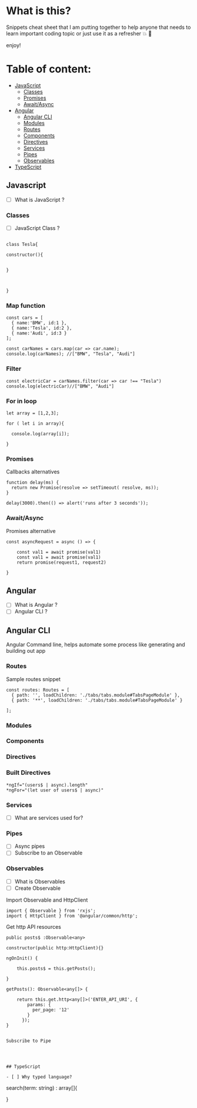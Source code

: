 # What is this?

Snippets cheat sheet that I am putting together to help anyone that needs to learn important coding topic or just use it as a refresher :boom: :raised_hands:

enjoy!


# Table of content:

- [JavaScript](#javascript)
    - [Classes](#classes)
    - [Promises](#Promises)
    - [Await/Async](#await/async)
- [Angular](#angular)
    - [Angular CLI](#angular-cli)
    - [Modules](#Modules)
    - [Routes](#routes)
    - [Components](#Components)
    - [Directives](#Directives)
    - [Services](#Services)
    - [Pipes](#Services)
    - [Observables](#Observables)
- [TypeScript](#typescript)



## Javascript

- [ ] What is JavaScript ?

### Classes 

- [ ] JavaScript Class ?

```

class Tesla{

constructor(){


}



}

```


### Map function 

```
const cars = [
  { name:'BMW', id:1 },
  { name:'Tesla', id:2 },
  { name:'Audi', id:3 }
];
```
```
const carNames = cars.map(car => car.name);
console.log(carNames); //["BMW", "Tesla", "Audi"]
```

### Filter

```
const electricCar = carNames.filter(car => car !== "Tesla")
console.log(electricCar)//["BMW", "Audi"]
```

### For in loop

```
let array = [1,2,3];

for ( let i in array){
  
  console.log(array[i]);
  
}
```

### Promises

Callbacks alternatives

```
function delay(ms) {
  return new Promise(resolve => setTimeout( resolve, ms));
}
```

```
delay(3000).then(() => alert('runs after 3 seconds'));
```

### Await/Async

Promises alternative

```
const asyncRequest = async () => {

    const val1 = await promise(val1)
    const val1 = await promise(val1)
    return promise(request1, request2)

}

```




## Angular

- [ ] What is Angular ?
- [ ] Angular CLI ?

## Angular CLI

Angular Command line, helps automate some process like generating and building out app

### Routes
Sample routes snippet
```
const routes: Routes = [
  { path: '', loadChildren: './tabs/tabs.module#TabsPageModule' },
  { path: '**', loadChildren: './tabs/tabs.module#TabsPageModule' }

];
```
### Modules

### Components

### Directives

### Built Directives

```
*ngIf="(users$ | async).length"
*ngFor="(let user of users$ | async)"

```
### Services

- [ ] What are services used for?
 
### Pipes

- [ ] Async pipes
- [ ] Subscribe to an Observable
  
### Observables
- [ ] What is Observables
- [ ] Create Observable

Import Observable and HttpClient

```
import { Observable } from 'rxjs';
import { HttpClient } from '@angular/common/http';

```
Get http API resources

```
public posts$ :Observable<any>

constructor(public http:HttpClient){}

ngOnInit() {

    this.posts$ = this.getPosts();

}

getPosts(): Observable<any[]> {

    return this.get.http<any[]>('ENTER_API_URI', {
        params: {
          per_page: '12'
        }
      });
}


```


```
Subscribe to Pipe

```
```



## TypeScript

- [ ] Why typed language?

```
search(term: string) : array[]{

    

}

```